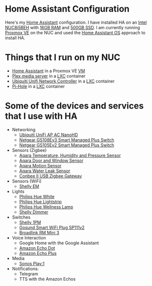 # Home Assistant Configuration

Here's my [Home Assistant](https://www.home-assistant.io) configuration. I have installed HA on an [Intel NUC8i5BEH](https://www.amazon.it/dp/B07JCF1LCL) with [16GB RAM](https://www.amazon.it/dp/B019FRBHZ0) and [500GB SSD](https://www.amazon.it/gp/product/B078WQT6S6). I am currently running [Proxmox VE](https://www.proxmox.com/en/proxmox-ve) on the NUC and used the [Home Assistant OS](https://www.home-assistant.io/hassio/installation) approach to install HA.

# Things that I run on my NUC
- [Home Assistant](https://www.home-assistant.io) in a Proxmox VE [VM](https://pve.proxmox.com/wiki/Qemu/KVM_Virtual_Machines)
- [Plex media server](https://www.plex.tv/media-server-downloads) in a [LXC](https://linuxcontainers.org/lxc/introduction/) container
- [Ubiquiti Unifi Network Controller](https://ui.com) in a [LXC](https://linuxcontainers.org/lxc/introduction/) container
- [Pi-Hole](https://pi-hole.net) in a [LXC](https://linuxcontainers.org/lxc/introduction/) container

# Some of the devices and services that I use with HA
- Networking
    - [Ubiquiti UniFi AP AC NanoHD](https://www.amazon.it/dp/B07FFNTLJD)
    - [Netgear GS108Ev3 Smart Managed Plus Switch](https://www.amazon.it/dp/B00MYYTP3S)
    - [Netgear GS105Ev2 Smart Managed Plus Switch](https://www.amazon.it/dp/B00GWKN1Q2)
- Sensors (Zigbee)
    - [Aqara Temperature, Humidity and Pressure Sensor](https://www.aqara.com/us/temperature_humidity_sensor.html)
    - [Aqara Door and Window Sensor](https://www.aqara.com/us/door_and_window_sensor.html)
    - [Aqara Motion Sensor](https://www.aqara.com/us/motion_sensor.html)
    - [Aqara Water Leak Sensor](https://www.aqara.com/us/water_leak_sensor.html)
    - [Conbee II USB Zigbee Gateway](https://www.amazon.it/dp/B07PZ7ZHG5)
- Sensors (WiFi)
    - [Shelly EM](https://shelly.cloud/products/shelly-em-smart-home-automation-device/)
- Lights
    - [Philips Hue White](https://www.amazon.it/dp/B016H0R7SE)
    - [Philips Hue Lightstrip](https://www.amazon.it/dp/B015LZ0PC6)
    - [Philips Hue Wellness Lamp](https://www.amazon.it/dp/B01L99HIHI)
    - [Shelly Dimmer](https://shelly.cloud/products/shelly-dimmer-2-smart-home-light-controller)
- Switches
    - [Shelly 1PM](https://shelly.cloud/products/shelly-1pm-smart-home-automation-relay)
    - [Gosund Smart WiFi Plug SP111v2](https://www.gosund.store/products/wi-fi-smart-plug-sp111-only-for-europe)
    - [Broadlink RM Mini 3](https://www.amazon.it/dp/B01FK2SDOC)
- Voice Interaction
    - Google Home with the Google Assistant
    - [Amazon Echo Dot](https://www.amazon.it/dp/B07PDHSPYD)
    - [Amazon Echo Plus](https://www.amazon.it/dp/B0794XQK5S/)
- Media
    - [Sonos Play:1](https://www.sonos.com)
- Notifications:
    - Telegram
    - TTS with the Amazon Echos
